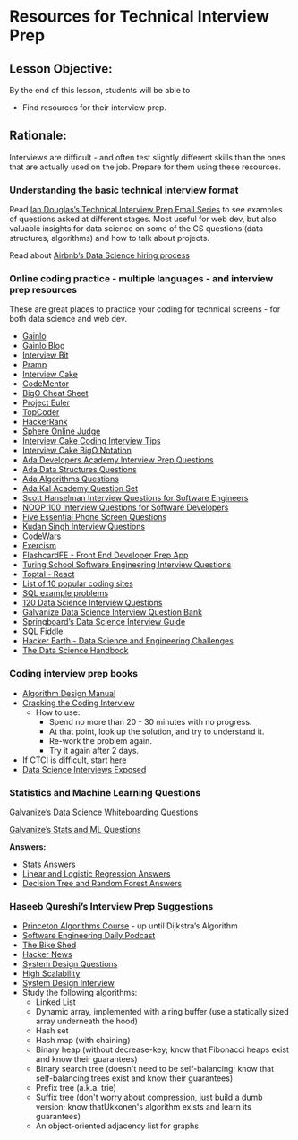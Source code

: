 # Resources for Technical Interview Prep

## Lesson Objective: 
By the end of this lesson, students will be able to 
 - Find resources for their interview prep.

## Rationale: 
Interviews are difficult - and often test slightly different skills than the ones that are actually used on the job. Prepare for them using these resources.

### Understanding the basic technical interview format

Read [Ian Douglas’s Technical Interview Prep Email Series](https://docs.google.com/document/d/1pU4K37w3rKJjCTZ7xB3Z4HweBAhMWFKd_NFyq7g1F-4/edit?usp=sharing) to see examples of questions asked at different stages. Most useful for web dev, but also valuable insights for data science on some of the CS questions (data structures, algorithms) and how to talk about projects.

Read about [Airbnb’s Data Science hiring process](https://www.quora.com/How-does-Airbnb-hire-data-scientists)

### Online coding practice - multiple languages - and interview prep resources

These are great places to practice your coding for technical screens - for both data science and web dev.

* [Gainlo](http://www.gainlo.co/#!/)
* [Gainlo Blog](http://blog.gainlo.co/index.php/category/coding-interview-questions/)
* [Interview Bit](https://www.interviewbit.com/)
* [Pramp](https://pramp.com/#/howitworks)
* [Interview Cake](https://www.interviewcake.com/)
* [CodeMentor](https://www.codementor.io/)
* [BigO Cheat Sheet](http://bigocheatsheet.com/)
* [Project Euler](https://projecteuler.net/)
* [TopCoder](https://www.topcoder.com/)
* [HackerRank](https://www.hackerrank.com/)
* [Sphere Online Judge](http://www.spoj.com/)
* [Interview Cake Coding Interview Tips](https://www.interviewcake.com/coding-interview-tips) 
* [Interview Cake BigO Notation](https://www.interviewcake.com/article/python/big-o-notation-time-and-space-complexity?)
* [Ada Developers Academy Interview Prep Questions](https://github.com/Ada-Developers-Academy/textbook-curriculum/blob/master/04-cs-fundamentals/interview-prep/interview-questions-epic-list.md)
* [Ada Data Structures Questions](https://github.com/Ada-Developers-Academy/textbook-curriculum/blob/master/04-cs-fundamentals/interview-prep/interview-questions-data-structures.md)
* [Ada Algorithms Questions](https://github.com/Ada-Developers-Academy/textbook-curriculum/blob/master/04-cs-fundamentals/interview-prep/interview-questions-algorithms.md)
* [Ada Kal Academy Question Set](https://github.com/Ada-Developers-Academy/textbook-curriculum/blob/master/04-cs-fundamentals/interview-prep/interview-question-kal.md)
* [Scott Hanselman Interview Questions for Software Engineers](http://www.hanselman.com/blog/NewInterviewQuestionsForSeniorSoftwareEngineers.aspx)
* [NOOP 100 Interview Questions for Software Developers](http://noop.nl/2009/01/100-interview-questions-for-software-developers.html)
* [Five Essential Phone Screen Questions](https://sites.google.com/site/steveyegge2/five-essential-phone-screen-questions)
* [Kudan Singh Interview Questions](http://kundansingh.com/interview/)
* [CodeWars](https://www.codewars.com/)
* [Exercism](http://exercism.io/languages/)
* [FlashcardFE - Front End Developer Prep App](https://itunes.apple.com/us/app/flashcardfe/id1225364104?ls=1&mt=8) 
* [Turing School Software Engineering Interview Questions](https://github.com/turingschool/challenges) 
* [Toptal - React](https://www.toptal.com/react) 
* [List of 10 popular coding sites](https://medium.freecodecamp.org/the-10-most-popular-coding-challenge-websites-of-2016-fb8a5672d22f)
* [SQL example problems](https://github.com/gSchool/dsi-interview-prep/tree/master/interview_questions/sql)
* [120 Data Science Interview Questions](https://github.com/gSchool/dsi-interview-prep/blob/master/interview_questions/120_Interview_Questions.pdf)
* [Galvanize Data Science Interview Question Bank](https://github.com/gSchool/dsi-interview-prep/blob/master/interview_questions/additional_interview_questions.md)
* [Springboard’s Data Science Interview Guide](https://www.springboard.com/blog/wp-content/uploads/2016/07/UltimateGuidetoDataScienceInterviews-1.pdf)
* [SQL Fiddle](http://sqlfiddle.com/)
* [Hacker Earth - Data Science and Engineering Challenges](https://www.hackerearth.com/)
* [The Data Science Handbook](http://www.thedatasciencehandbook.com/)

### Coding interview prep books

* [Algorithm Design Manual](https://www.amazon.com/Algorithm-Design-Manual-Steven-Skiena/dp/1848000693/ref=sr_1_1?ie=UTF8&qid=1462241467&sr=8-1&keywords=algorithm+design+manual+skiena&tag=charity48-20)
* [Cracking the Coding Interview](https://inspirit.net.in/books/placements/Cracking%20the%20Coding%20Interview.pdf)
  * How to use:
    * Spend no more than 20 - 30 minutes with no progress. 
    * At that point, look up the solution, and try to understand it.
    * Re-work the problem again.
    * Try it again after 2 days.
* If CTCI is difficult, start [here](https://www.amazon.com/Programming-Interviews-Exposed-Secrets-Landing/dp/1118261364/)
* [Data Science Interviews Exposed](https://www.amazon.com/Science-Interviews-Exposed-Yanping-Huang/dp/1511977485)

### Statistics and Machine Learning Questions

[Galvanize’s Data Science Whiteboarding Questions](https://github.com/gSchool/dsi-interview-prep/tree/master/interview_questions/coding)

[Galvanize’s Stats and ML Questions](https://github.com/gSchool/dsi-interview-prep/blob/master/job_guide/4__Stats-ML_Review_Questions.ipynb)

**Answers:**

* [Stats Answers](https://github.com/gSchool/dsi-interview-prep/blob/master/job_guide/Statistics_answers.ipynb)
* [Linear and Logistic Regression Answers](https://github.com/gSchool/dsi-interview-prep/blob/master/job_guide/Statistics_answers.ipynb)
* [Decision Tree and Random Forest Answers](https://github.com/gSchool/dsi-interview-prep/blob/master/job_guide/Decision_Tree_Random_Forest_answers.ipynb) 

### Haseeb Qureshi’s Interview Prep Suggestions

* [Princeton Algorithms Course](https://www.coursera.org/learn/algorithms-part1) - up until Dijkstra’s Algorithm
* [Software Engineering Daily Podcast](https://softwareengineeringdaily.com/category/podcast/)
* [The Bike Shed](http://bikeshed.fm/)
* [Hacker News](https://news.ycombinator.com/)
* [System Design Questions](https://www.hiredintech.com/system-design)
* [High Scalability](http://highscalability.com/all-time-favorites/)
* [System Design Interview](https://github.com/checkcheckzz/system-design-interview)
* Study the following algorithms:
  * Linked List
  * Dynamic array, implemented with a ring buffer (use a statically sized array underneath the hood)
  * Hash set
  * Hash map (with chaining)
  * Binary heap (without decrease-key; know that Fibonacci heaps exist and know their guarantees)
  * Binary search tree (doesn't need to be self-balancing; know that self-balancing trees exist and know their guarantees)
  * Prefix tree (a.k.a. trie)
  * Suffix tree (don't worry about compression, just build a dumb version; know thatUkkonen's algorithm exists and learn its guarantees)
  * An object-oriented adjacency list for graphs

